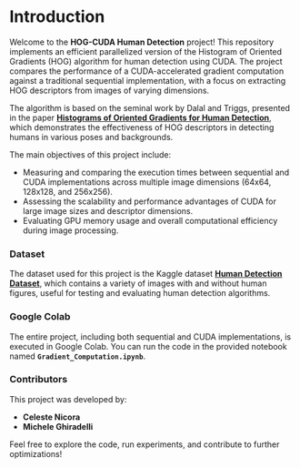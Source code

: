 # Introduction

Welcome to the **HOG-CUDA Human Detection** project! This repository implements an efficient parallelized version of the Histogram of Oriented Gradients (HOG) algorithm for human detection using CUDA. The project compares the performance of a CUDA-accelerated gradient computation against a traditional sequential implementation, with a focus on extracting HOG descriptors from images of varying dimensions.

The algorithm is based on the seminal work by Dalal and Triggs, presented in the paper **[Histograms of Oriented Gradients for Human Detection](https://lear.inrialpes.fr/people/triggs/pubs/Dalal-cvpr05.pdf)**, which demonstrates the effectiveness of HOG descriptors in detecting humans in various poses and backgrounds.

The main objectives of this project include:
- Measuring and comparing the execution times between sequential and CUDA implementations across multiple image dimensions (64x64, 128x128, and 256x256).
- Assessing the scalability and performance advantages of CUDA for large image sizes and descriptor dimensions.
- Evaluating GPU memory usage and overall computational efficiency during image processing.

### Dataset
The dataset used for this project is the Kaggle dataset **[Human Detection Dataset](https://www.kaggle.com/datasets/constantinwerner/human-detection-dataset?resource=download)**, which contains a variety of images with and without human figures, useful for testing and evaluating human detection algorithms.

### Google Colab
The entire project, including both sequential and CUDA implementations, is executed in Google Colab. You can run the code in the provided notebook named **`Gradient_Computation.ipynb`**.

### Contributors
This project was developed by:
- **Celeste Nicora**
- **Michele Ghiradelli**

Feel free to explore the code, run experiments, and contribute to further optimizations!
